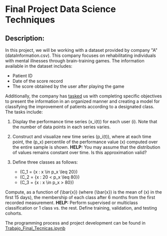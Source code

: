 # Final Project Data Science Techniques

## Description:
In this project, we will be working with a dataset provided by company "A" (dataInformation.csv). This company focuses on rehabilitating individuals with mental illnesses through brain-training games. The information available in the dataset includes:

* Patient ID
* Date of the score record
* The score obtained by the user after playing the game

Additionally, the company has [tasked](/ProyectoFinal_TecnicasCienciaDatos/EnunciadoTrabajo.pdf) us with completing specific objectives to present the information in an organized manner and creating a model for classifying the improvement of patients according to a designated class. The tasks include:

1. Display the performance time series \(x_i(t)\) for each user \(i\). Note that the number of data points in each series varies.

2. Construct and visualize new time series \(p_i(t)\), where at each time point, the \(p_x\) percentile of the performance value \(x\) computed over the entire sample is shown. **HELP:** You may assume that the distribution of values remains constant over time. Is this approximation valid?

3. Define three classes as follows:
   - \(C_1 = \{x : x \in p_x \leq 20\}\)
   - \(C_2 = \{x : 20 < p_x \leq 80\}\)
   - \(C_3 = \{x : x \in p_x > 80\}\)

Compute, as a function of \(\bar{x}\) (where \(\bar{x}\) is the mean of \(x\) in the first 15 days), the membership of each class after 6 months from the first recorded measurement. **HELP:** Perform supervised or multiclass classification or 1 class vs. the rest. Define training, validation, and testing cohorts.

The programming process and project development can be found in [Trabajo_Final_Tecnicas.ipynb](/ProyectoFinal_TecnicasCienciaDatos//Trabajo_Final_Tecnicas.ipynb)
